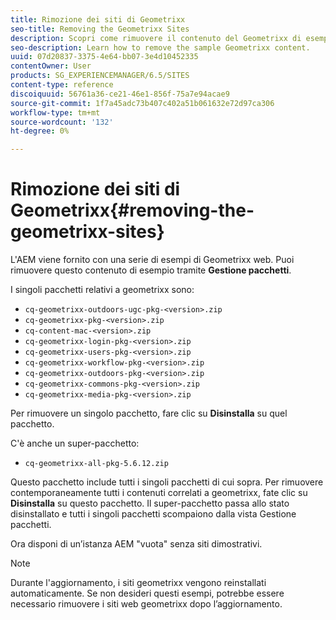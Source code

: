 ```yaml
---
title: Rimozione dei siti di Geometrixx
seo-title: Removing the Geometrixx Sites
description: Scopri come rimuovere il contenuto del Geometrixx di esempio.
seo-description: Learn how to remove the sample Geometrixx content.
uuid: 07d20837-3375-4e64-bb07-3e4d10452335
contentOwner: User
products: SG_EXPERIENCEMANAGER/6.5/SITES
content-type: reference
discoiquuid: 56761a36-ce21-46e1-856f-75a7e94acae9
source-git-commit: 1f7a45adc73b407c402a51b061632e72d97ca306
workflow-type: tm+mt
source-wordcount: '132'
ht-degree: 0%

---
```



# Rimozione dei siti di Geometrixx{#removing-the-geometrixx-sites}

L&#39;AEM viene fornito con una serie di esempi di Geometrixx web. Puoi rimuovere questo contenuto di esempio tramite **Gestione pacchetti**.

I singoli pacchetti relativi a geometrixx sono:

* `cq-geometrixx-outdoors-ugc-pkg-<version>.zip`
* `cq-geometrixx-pkg-<version>.zip`
* `cq-content-mac-<version>.zip`
* `cq-geometrixx-login-pkg-<version>.zip`
* `cq-geometrixx-users-pkg-<version>.zip`
* `cq-geometrixx-workflow-pkg-<version>.zip`
* `cq-geometrixx-outdoors-pkg-<version>.zip`
* `cq-geometrixx-commons-pkg-<version>.zip`
* `cq-geometrixx-media-pkg-<version>.zip`

Per rimuovere un singolo pacchetto, fare clic su **Disinstalla** su quel pacchetto.

C&#39;è anche un super-pacchetto:

* `cq-geometrixx-all-pkg-5.6.12.zip`

Questo pacchetto include tutti i singoli pacchetti di cui sopra. Per rimuovere contemporaneamente tutti i contenuti correlati a geometrixx, fate clic su **Disinstalla** su questo pacchetto. Il super-pacchetto passa allo stato disinstallato e tutti i singoli pacchetti scompaiono dalla vista Gestione pacchetti.

Ora disponi di un’istanza AEM &quot;vuota&quot; senza siti dimostrativi.

>[!NOTE]
>
>Durante l&#39;aggiornamento, i siti geometrixx vengono reinstallati automaticamente. Se non desideri questi esempi, potrebbe essere necessario rimuovere i siti web geometrixx dopo l’aggiornamento.

